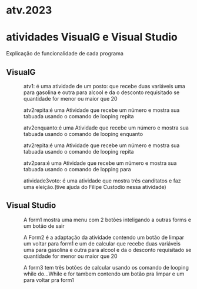 # atv.2023
<h1>atividades VisualG e Visual Studio</h1>
<p>Explicação de funcionalidade de cada programa</p>
<h2>VisualG</h2>
<ul>
  <ol>atv1: é uma atividade de um posto: que recebe duas variáveis uma para gasolina e outra para alcool e da o desconto requisitado se quantidade for menor ou maior que 20</ol>
  <ol>atv2repita:é uma Atividade que recebe um número e mostra sua tabuada usando o comando de looping repita</ol>
  <ol>atv2enquanto:é uma Atividade que recebe um número e mostra sua tabuada usando o comando de looping enquanto</ol>
  <ol>atv2repita:é uma Atividade que recebe um número e mostra sua tabuada usando o comando de looping repita</ol>
  <ol>atv2para:é uma Atividade que recebe um número e mostra sua tabuada usando o comando de lopping para</ol>
  <ol>atividade3voto: é uma atividade que mostra três canditatos e faz uma eleição.(tive ajuda do Filipe Custodio nessa atividade)
</ul>
  
<h2>Visual Studio</h2>
  <ul>
    <ol>A form1 mostra uma menu com 2 botões inteligando a outras forms e um botão de sair</ol>
    <ol>A Form2 é a adaptação da atividade contendo um botão de limpar um voltar para form1 e um de calcular que recebe duas variáveis uma para gasolina e outra para alcool e da o desconto requisitado se quantidade for menor ou maior que 20</ol>
    <ol>A form3 tem três botões de calcular usando os comando de looping while do...While e for tambem contendo um botão pra limpar e um para voltar pra form1</ol>
  </ul>
